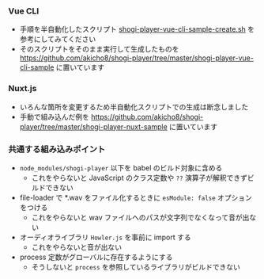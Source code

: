 ### Vue CLI

  * 手順を半自動化したスクリプト [shogi-player-vue-cli-sample-create.sh](https://github.com/akicho8/shogi-player/blob/master/shogi-player-vue-cli-sample-create.sh) を参考にしてみてください
  * そのスクリプトをそのまま実行して生成したものを https://github.com/akicho8/shogi-player/tree/master/shogi-player-vue-cli-sample に置いています

### Nuxt.js

  * いろんな箇所を変更するため半自動化スクリプトでの生成は断念しました
  * 手動で組み込んだ例を https://github.com/akicho8/shogi-player/tree/master/shogi-player-nuxt-sample に置いています

### 共通する組み込みポイント

  * `node_modules/shogi-player` 以下を babel のビルド対象に含める
    * これをやらないと JavaScript のクラス定数や `??` 演算子が解釈できずビルドできない
  * file-loader で *.wav をファイル化するときに `esModule: false` オプションをつける
    * これをやらないと wav ファイルへのパスが文字列でなくなって音が出ない
  * オーディオライブラリ `Howler.js` を事前に import する
    * これをやらないと音が出ない
  * process 定数がグローバルに存在するようにする
    * そうしないと `process` を参照しているライブラリがビルドできない
